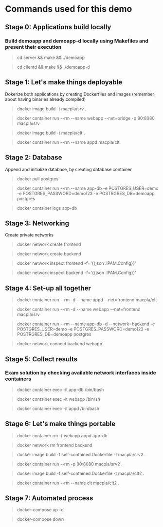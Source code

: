 # Commands used for this demo 

## Stage 0: Applications build locally

### Build demoapp and demoapp-d locally using Makefiles and present their execution

> cd server && make && ./demoapp

> cd clientd && make && ./demoapp-d

## Stage 1: Let's make things deployable

Dokerize both applications by creating Dockerfiles and images (remember about having binaries already compiled)

> docker image build -t macpla/srv .

> docker container run --rm --name webapp --net=bridge -p 80:8080 macpla/srv

> docker image build -t macpla/clt .

> docker container run --rm --name appd macpla/clt

## Stage 2: Database

Append and initialize database, by creating database container

> docker pull postgres`

> docker container run --rm --name app-db -e POSTGRES_USER=demo -e POSTGRES_PASSWORD=demo123 -e POSTRGRES_DB=demoapp postgres

> docker container logs app-db

<!---
 docker container run --rm -d --name app-db -p 5000:5432 -v demo-storage:/var/lib/postgresql/data -e POSTGRES_USER=demo -e POSTGRES_PASSWORD=demo123 -e POSTRGRES_DB=demoapp postgres
-->

## Stage 3: Networking

Create private networks

> docker network create frontend

> docker network create backend

> docker network inspect frontend -f='{{json .IPAM.Config}}'

> docker network inspect backend -f='{{json .IPAM.Config}}'

## Stage 4: Set-up all together

> docker container run --rm -d --name appd --net=frontend macpla/clt

> docker container run --rm -d --name webapp --net=frontend macpla/srv

> docker container run --rm --name app-db -d --network=backend -e POSTGRES_USER=demo -e POSTGRES_PASSWORD=demo123 -e POSTRGRES_DB=demoapp postgres

> docker network connect backend webapp`

## Stage 5: Collect results

### Exam solution by checking available network interfaces inside containers

> docker container exec -it app-db /bin/bash

> docker container exec -it webapp /bin/sh

> docker container exec -it appd /bin/bash

## Stage 6: Let's make things portable

> docker container rm -f webapp appd app-db

> docker network rm frontend backend

> docker image build -f self-contained.Dockerfile -t macpla/srv2 .

> docker container run --rm -p 80:8080 macpla/srv2 .

> docker image build -f self-contained.Dockerfile -t macpla/clt2 .

> docker container run --rm --name clt macpla/clt2 .

## Stage 7: Automated process

> docker-compose up -d

> docker-compose down